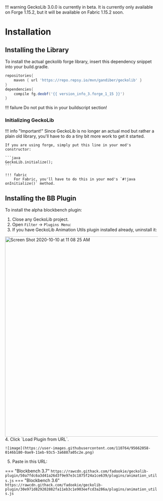!!! warning
    GeckoLib 3.0.0 is currently in beta. It is currently only available on Forge 1.15.2, but it will be available on Fabric 1.15.2 soon.

 
# Installation
## Installing the Library
To install the actual geckolib forge library, insert this dependency snippet into your build.gradle. 

```groovy
repositories{
    maven { url 'https://repo.repsy.io/mvn/gandiber/geckolib' }
}
dependencies{
    compile fg.deobf('{{ version_info_3.forge_1_15 }}')
}
```

!!! failure
    Do not put this in your buildscript section!
    
### Initializing GeckoLib

!!! info "Important!"
    Since GeckoLib is no longer an actual mod but rather a plain old library, you'll have to do a tiny bit more work to get it started.
    
    If you are using forge, simply put this line in your mod's constructor:
    
    ```java
    GeckoLib.initialize();
    ```
       
    !!! fabric
        For Fabric, you'll have to do this in your mod's `#!java onInitialize()` method.

## Installing the BB Plugin
To install the alpha blockbench plugin:

1. Close any GeckoLib project.
2. Open `Filter` -> `Plugins Menu`: 
3. If you have GeckoLib Animation Utils plugin installed already, uninstall it:
<img width="657" alt="Screen Shot 2020-10-10 at 11 08 25 AM" src="https://user-images.githubusercontent.com/110764/95662060-0441a200-0ae9-11eb-86c0-68df8943b40e.png">
4. Click `Load Plugin from URL`. 
    
    ![image](https://user-images.githubusercontent.com/110764/95662058-0146b180-0ae9-11eb-93c5-3a6887a05c2e.png)
    
5. Paste in this URL:

=== "Blockbench 3.7"
    ```
    https://rawcdn.githack.com/fadookie/geckolib-plugin/50a7fdc6a3d41a26d3f9e97e3c1875f24a1ce639/plugins/animation_utils.js
    ```
=== "Blockbench 3.6"
    ```
    https://rawcdn.githack.com/fadookie/geckolib-plugin/30e971d829202882fa11eb3c1e903eefcd3a286a/plugins/animation_utils.js
    ```

